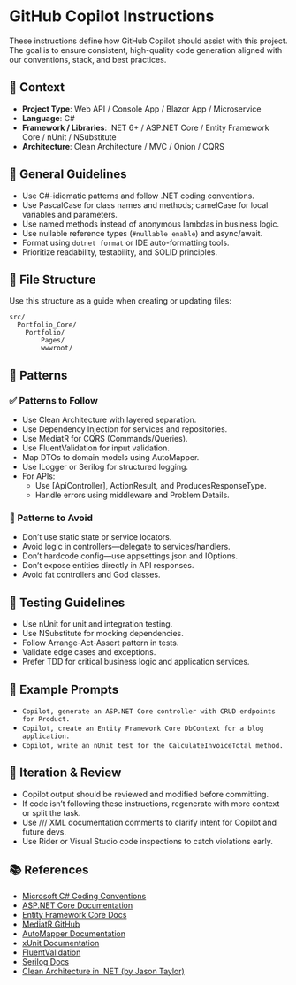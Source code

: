 # GitHub Copilot Instructions

These instructions define how GitHub Copilot should assist with this project. The goal is to ensure consistent, high-quality code generation aligned with our conventions, stack, and best practices.

## 🧠 Context

- **Project Type**: Web API / Console App / Blazor App / Microservice
- **Language**: C#
- **Framework / Libraries**: .NET 6+ / ASP.NET Core / Entity Framework Core / nUnit / NSubstitute
- **Architecture**: Clean Architecture / MVC / Onion / CQRS

## 🔧 General Guidelines

- Use C#-idiomatic patterns and follow .NET coding conventions.
- Use PascalCase for class names and methods; camelCase for local variables and parameters.
- Use named methods instead of anonymous lambdas in business logic.
- Use nullable reference types (`#nullable enable`) and async/await.
- Format using `dotnet format` or IDE auto-formatting tools.
- Prioritize readability, testability, and SOLID principles.

## 📁 File Structure

Use this structure as a guide when creating or updating files:

```text
src/
  Portfolio_Core/
    Portfolio/
        Pages/
        wwwroot/
```

## 🧶 Patterns

### ✅ Patterns to Follow
- Use Clean Architecture with layered separation.
- Use Dependency Injection for services and repositories.
- Use MediatR for CQRS (Commands/Queries).
- Use FluentValidation for input validation.
- Map DTOs to domain models using AutoMapper.
- Use ILogger<T> or Serilog for structured logging.
- For APIs:
  - Use [ApiController], ActionResult<T>, and ProducesResponseType.
  - Handle errors using middleware and Problem Details.

### 🚫 Patterns to Avoid
- Don’t use static state or service locators.
- Avoid logic in controllers—delegate to services/handlers.
- Don’t hardcode config—use appsettings.json and IOptions.
- Don’t expose entities directly in API responses.
- Avoid fat controllers and God classes.

## 🧪 Testing Guidelines
- Use nUnit for unit and integration testing.
- Use NSubstitute for mocking dependencies.
- Follow Arrange-Act-Assert pattern in tests.
- Validate edge cases and exceptions.
- Prefer TDD for critical business logic and application services.

## 🧩 Example Prompts
- `Copilot, generate an ASP.NET Core controller with CRUD endpoints for Product.`
- `Copilot, create an Entity Framework Core DbContext for a blog application.`
- `Copilot, write an nUnit test for the CalculateInvoiceTotal method.`

## 🔁 Iteration & Review
- Copilot output should be reviewed and modified before committing.
- If code isn’t following these instructions, regenerate with more context or split the task.
- Use /// XML documentation comments to clarify intent for Copilot and future devs.
- Use Rider or Visual Studio code inspections to catch violations early.

## 📚 References
- [Microsoft C# Coding Conventions](https://learn.microsoft.com/en-us/dotnet/csharp/fundamentals/coding-style/coding-conventions)
- [ASP.NET Core Documentation](https://learn.microsoft.com/en-us/aspnet/core/?view=aspnetcore-8.0)
- [Entity Framework Core Docs](https://learn.microsoft.com/en-us/ef/core/)
- [MediatR GitHub](https://github.com/jbogard/MediatR)
- [AutoMapper Documentation](https://automapper.org/)
- [xUnit Documentation](https://xunit.net/)
- [FluentValidation](https://docs.fluentvalidation.net/)
- [Serilog Docs](https://serilog.net/)
- [Clean Architecture in .NET (by Jason Taylor)](https://github.com/jasontaylordev/CleanArchitecture)